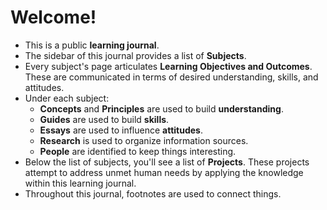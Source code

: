 # Welcome!

* This is a public **learning journal**.
* The sidebar of this journal provides a list of **Subjects**.
* Every subject's page articulates **Learning Objectives and Outcomes**. These are communicated in terms of desired understanding, skills, and attitudes.
* Under each subject:
  * **Concepts** and **Principles** are used to build **understanding**.
  * **Guides** are used to build **skills**.
  * **Essays** are used to influence **attitudes**.
  * **Research** is used to organize information sources.
  * **People** are identified to keep things interesting.
* Below the list of subjects, you'll see a list of **Projects**. These projects attempt to address unmet human needs by applying the knowledge within this learning journal.
* Throughout this journal, footnotes are used to connect things.
